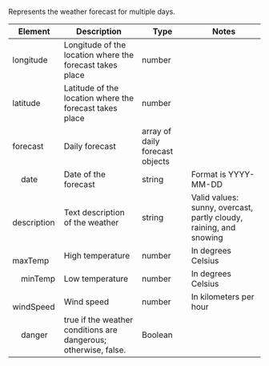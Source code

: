 Represents the weather forecast for multiple days.

| Element | Description | Type | Notes |
| --- | --- | --- | --- |
| longitude | Longitude of the location where the forecast takes place | number |  |
| latitude | Latitude of the location where the forecast takes place | number |  |
| forecast | Daily forecast | array of daily forecast objects |  |
| &nbsp; &nbsp; date | Date of the forecast | string | Format is YYYY-MM-DD|
| &nbsp; &nbsp; description | Text description of the weather | string | Valid values: sunny, overcast, partly cloudy, raining, and snowing |
| &nbsp; &nbsp; maxTemp | High temperature | number | In degrees Celsius |
| &nbsp; &nbsp; minTemp | Low temperature | number | In degrees Celsius |
| &nbsp; &nbsp; windSpeed | Wind speed | number | In kilometers per hour |
| &nbsp; &nbsp; danger | true if the weather conditions are dangerous; otherwise, false. | Boolean | |